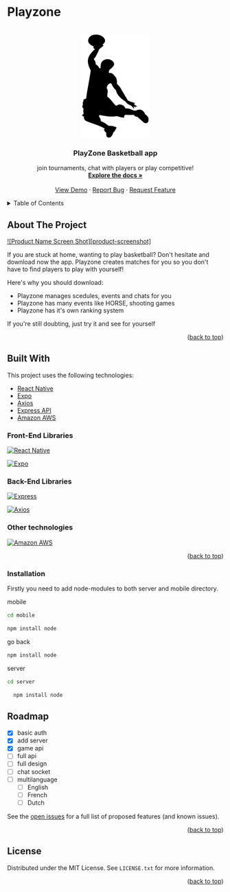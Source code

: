 # Playzone

<a name="readme-top"></a>

<!-- PROJECT LOGO -->
<br />
<div align="center">
  <a href="https://github.com/MauroLambrecht/PlayzoneGIT/">
    <img src="mobile/app/assets/images/logo.png" alt="Logo" width="160" height="240">
  </a>

  <h3 align="center">PlayZone Basketball app</h3>

  <p align="center">
    join tournaments, chat with players or play competitive!
    <br />
    <a href="https://github.com/MauroLambrecht/PlayzoneGIT/"><strong>Explore the docs »</strong></a>
    <br />
    <br />
    <a href="https://github.com/MauroLambrecht/PlayzoneGIT/">View Demo</a>
    ·
    <a href="https://github.com/MauroLambrecht/PlayzoneGIT/issues">Report Bug</a>
    ·
    <a href="https://github.com/MauroLambrecht/PlayzoneGIT/issues">Request Feature</a>
  </p>
</div>



<!-- TABLE OF CONTENTS -->
<details>
  <summary>Table of Contents</summary>
  <ol>
    <li>
      <a href="#about-the-project">About The Project</a>
      <ul>
        <li><a href="#built-with">Built With</a></li>
      </ul>
    </li>
    <li>
      <a href="#getting-started">Getting Started</a>
      <ul>
        <li><a href="#prerequisites">Prerequisites</a></li>
        <li><a href="#installation">Installation</a></li>
      </ul>
    </li>
    <li><a href="#usage">Usage</a></li>
    <li><a href="#roadmap">Roadmap</a></li>
    <li><a href="#contributing">Contributing</a></li>
    <li><a href="#license">License</a></li>
    <li><a href="#contact">Contact</a></li>
    <li><a href="#acknowledgments">Acknowledgments</a></li>
  </ol>
</details>



<!-- ABOUT THE PROJECT -->
## About The Project

[![Product Name Screen Shot][product-screenshot]](https://example.com)

If you are stuck at home, wanting to play basketball? Don't hesitate and download now the app. Playzone creates matches for you so you don't have to find players to play with yourself!

Here's why you should download:
* Playzone manages scedules, events and chats for you
* Playzone has many events like HORSE, shooting games
* Playzone has it's own ranking system

If you're still doubting, just try it and see for yourself

<p align="right">(<a href="#readme-top">back to top</a>)</p>



## Built With

This project uses the following technologies:

- [React Native](https://reactnative.dev/)
- [Expo](https://expo.io/)
- [Axios](https://axios-http.com/)
- [Express API](https://expressjs.com/)
- [Amazon AWS](https://aws.amazon.com/)

### Front-End Libraries
[![React Native][ReactNative-img]][ReactNative-url]

[![Expo][Expo-img]][Expo-url]

### Back-End Libraries
[![Express][Express-img]][Express-url]

[![Axios][Axios-img]][Axios-url]

### Other technologies
[![Amazon AWS][AWS-img]][AWS-url]


<p align="right">(<a href="#readme-top">back to top</a>)</p>



<!-- GETTING STARTED -->
### Installation

Firstly you need to add node-modules to both server and mobile directory.

mobile
  ```sh
  cd mobile
  ```

  ```sh
  npm install node
  ```
  
go back
  ```sh
  npm install node
  ```
  
server
  ```sh
  cd server
  ```
  
  ```sh
    npm install node
  ```


<!-- ROADMAP -->
## Roadmap


- [x] basic auth
- [x] add server
- [x] game api
- [ ] full api
- [ ] full design
- [ ] chat socket
- [ ] multilanguage
    - [ ] English
    - [ ] French
    - [ ] Dutch

See the [open issues](https://github.com/MauroLambrecht/PlayzoneGIT/issues) for a full list of proposed features (and known issues).

<p align="right">(<a href="#readme-top">back to top</a>)</p>


<!-- LICENSE -->
## License

Distributed under the MIT License. See `LICENSE.txt` for more information.

<p align="right">(<a href="#readme-top">back to top</a>)</p>


[ReactNative-img]: https://img.shields.io/badge/React_Native-0.64.2-blue.svg
[ReactNative-url]: https://reactnative.dev/
[Expo-img]: https://img.shields.io/badge/Expo-44.0.0-lightgrey.svg
[Expo-url]: https://expo.io/
[Express-img]: https://img.shields.io/badge/Express-4.17.1-green.svg
[Express-url]: https://expressjs.com/
[Axios-img]: https://img.shields.io/badge/Axios-0.23.0-yellow.svg
[Axios-url]: https://github.com/axios/axios
[AWS-img]: https://img.shields.io/badge/Amazon_AWS-S3-red.svg
[AWS-url]: https://aws.amazon.com/s3/
